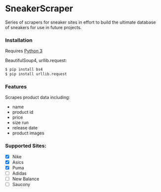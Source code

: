 # SneakerScraper

Series of scrapers for sneaker sites in effort to build the ultimate database of sneakers for use in future projects.


### Installation

Requires [Python 3](https://www.python.org/downloads/)

BeautifulSoup4, urllib.request:

```sh
$ pip install bs4
$ pip install urllib.request
```

### Features
Scrapes product data including:
* name
* product id
* price
* size run
* release date
* product images


### Supported Sites:
- [x] Nike
- [x] Asics
- [x] Puma
- [ ] Adidas
- [ ] New Balance
- [ ] Saucony
